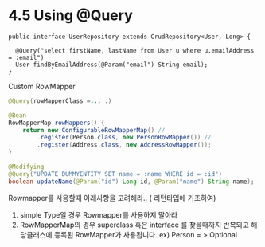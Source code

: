 # 4.5 Using @Query


```
public interface UserRepository extends CrudRepository<User, Long> {

  @Query("select firstName, lastName from User u where u.emailAddress = :email")
  User findByEmailAddress(@Param("email") String email);
}
```


Custom RowMapper

```java
@Query(rowMapperClass =... .)
```

```java
@Bean
RowMapperMap rowMappers() {
	return new ConfigurableRowMapperMap() //
		.register(Person.class, new PersonRowMapper()) //
		.register(Address.class, new AddressRowMapper());
}
```

```java
@Modifying
@Query("UPDATE DUMMYENTITY SET name = :name WHERE id = :id")
boolean updateName(@Param("id") Long id, @Param("name") String name);
```

Rowmapper를 사용할때 아래사항을 고려해라.. ( 리턴타입에 기초하여)
1. simple Type일 경우 Rowmapper를 사용하지 말아라
2. RowMapperMap의 경우 superclass 혹은 interface 를 찾을때까지 반복되고 해당클래스에 등록된 RowMapper가 사용됩니다.
ex)  Person = > Optional<Person>